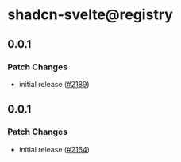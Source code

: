 # shadcn-svelte@registry

## 0.0.1

### Patch Changes

- initial release ([#2189](https://github.com/huntabyte/shadcn-svelte/pull/2189))

## 0.0.1

### Patch Changes

- initial release ([#2164](https://github.com/huntabyte/shadcn-svelte/pull/2164))
